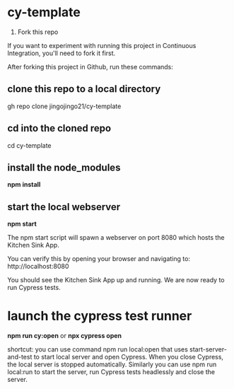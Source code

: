 # cy-template

1. Fork this repo

If you want to experiment with running this project in Continuous Integration, you'll need to fork it first.

After forking this project in Github, run these commands:

## clone this repo to a local directory

gh repo clone jingojingo21/cy-template

## cd into the cloned repo
cd cy-template

## install the node_modules
**npm install**

## start the local webserver
**npm start**
  
The npm start script will spawn a webserver on port 8080 which hosts the Kitchen Sink App.

You can verify this by opening your browser and navigating to: http://localhost:8080

You should see the Kitchen Sink App up and running. We are now ready to run Cypress tests.

# launch the cypress test runner
  
**npm run cy:open**
  or 
**npx cypress open**
  
  
shortcut: you can use command npm run local:open that uses start-server-and-test to start local server and open Cypress. When you close Cypress, the local server is stopped automatically. Similarly you can use npm run local:run to start the server, run Cypress tests headlessly and close the server.

